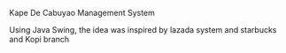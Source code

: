 Kape De Cabuyao Management System

Using Java Swing, the idea was inspired by lazada system and starbucks and Kopi branch
